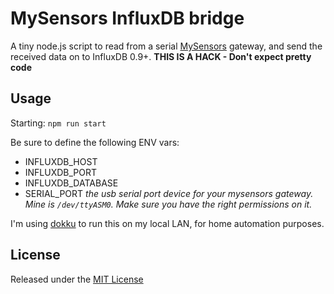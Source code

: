 # MySensors InfluxDB bridge

A tiny node.js script to read from a serial [MySensors](http://mysensors.org) gateway, and send the received data on to InfluxDB 0.9+.  **THIS IS A HACK - Don't expect pretty code**

## Usage

Starting: `npm run start`

Be sure to define the following ENV vars:

- INFLUXDB_HOST
- INFLUXDB_PORT
- INFLUXDB_DATABASE
- SERIAL_PORT *the usb serial port device for your mysensors gateway.  Mine is `/dev/ttyASM0`.  Make sure you have the right permissions on it.*

I'm using [dokku](https://github.com/progrium/dokku) to run this on my local LAN, for home automation purposes.

## License

Released under the [MIT License](https://opensource.org/licenses/MIT)

